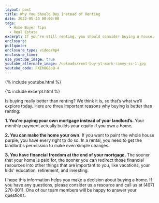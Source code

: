```yaml
---
layout: post
title: Why You Should Buy Instead of Renting
date: 2022-05-23 00:00:00
tags:
  - Home Buyer Tips
  - Real Estate
excerpt: If you’re still renting, you should consider buying a house.
enclosure:
pullquote:
enclosure_type: video/mp4
enclosure_time:
use_youtube_image: true
youtube_alternate_image: /uploads/rent-buy-yt-mark-ramey-ss-1.jpg
youtube_code: FXEh8GZoQ-4
---
```

{% include youtube.html %}

{% include excerpt.html %}

Is buying really better than renting? We think it is, so that’s what we’ll explore today. Here are three important reasons why buying is better than renting:

**1\. You're paying your own mortgage instead of your landlord’s.** Your monthly payment actually builds your equity if you own a home.

**2\. You can make the home your own.** If you want to paint the whole house purple, you have every right to do so. In a rental, you need to get the landlord's permission to make even simple changes.

**3\. You have financial freedom at the end of your mortgage.** The sooner that your home is paid for, the sooner you can redirect those financial resources into other things that are important to you, like vacations, your kids' education, retirement, and investing.

I hope this information helps you make a decision about buying a home. If you have any questions, please consider us a resource and call us at (407) 270-0011. One of our team members will be happy to answer your questions.
